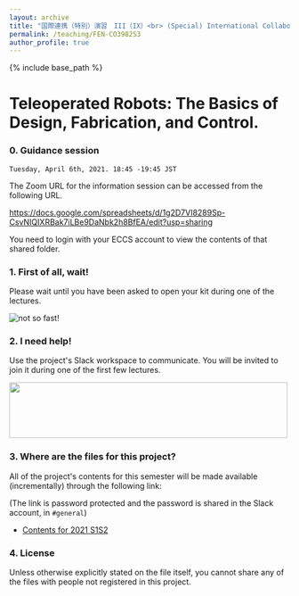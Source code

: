 ```yaml
---
layout: archive
title: "国際連携（特別）演習　III（IX）<br> (Special) International Collaborative Pratice III（IX）"
permalink: /teaching/FEN-CO3982S3
author_profile: true
---
```


{% include base_path %}

# Teleoperated Robots: The Basics of Design, Fabrication, and Control.

### 0. Guidance session
`Tuesday, April 6th, 2021. 18:45 -19:45 JST`

The Zoom URL for the information session can be accessed from the following URL. 

https://docs.google.com/spreadsheets/d/1g2D7VI8289Sp-CsvNIQIXRBak7iLBe9DaNbk2h8BfEA/edit?usp=sharing

You need to login with your ECCS account to view the contents of that shared folder.


### 1. First of all, wait!
Please wait until you have been asked to open your kit during one of the lectures.

![not so fast!](https://user-images.githubusercontent.com/46012516/111438785-ffdc7d80-8747-11eb-8265-1794c4f04d99.gif)

### 2. I need help!
Use the project's Slack workspace to communicate. You will be invited to join it during one of the first few lectures.

<img src="https://user-images.githubusercontent.com/46012516/111440458-b5f49700-8749-11eb-8834-e48fa903b72c.gif" width="500" height="100">

### 3. Where are the files for this project?

All of the project's contents for this semester will be made available (incrementally) through the following link:

(The link is password protected and the password is shared in the Slack account, in `#general`)

- [Contents for 2021 S1S2](http://u.pc.cd/zPP7)

### 4. License
Unless otherwise explicitly stated on the file itself, you cannot share any of the files with people not registered in this project. 
